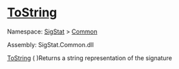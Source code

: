 # [ToString](./Signature-100663445.md)

Namespace: [SigStat]() > [Common](./../README.md)

Assembly: SigStat.Common.dll

[ToString](./Signature-100663445.md) (  )Returns a string representation of the signature
